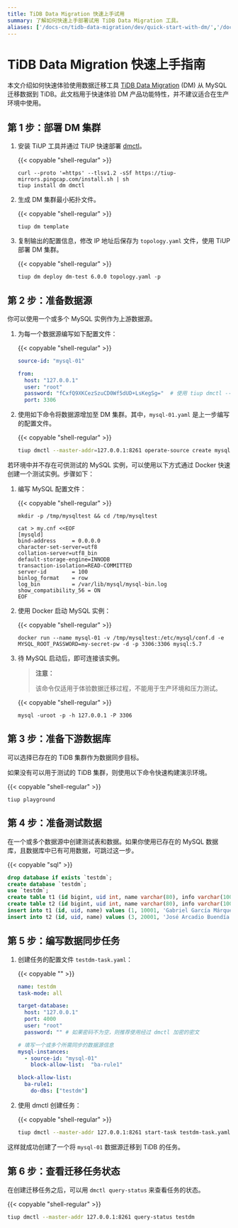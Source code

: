 ```yaml
---
title: TiDB Data Migration 快速上手试用
summary: 了解如何快速上手部署试用 TiDB Data Migration 工具。
aliases: ['/docs-cn/tidb-data-migration/dev/quick-start-with-dm/','/docs-cn/tidb-data-migration/dev/get-started/']
---
```


# TiDB Data Migration 快速上手指南

本文介绍如何快速体验使用数据迁移工具 [TiDB Data Migration](https://github.com/pingcap/dm) (DM) 从 MySQL 迁移数据到 TiDB。此文档用于快速体验 DM 产品功能特性，并不建议适合在生产环境中使用。

## 第 1 步：部署 DM 集群

1. 安装 TiUP 工具并通过 TiUP 快速部署 [dmctl](/dm/dmctl-introduction.md)。

    {{< copyable "shell-regular" >}}

    ```shell
    curl --proto '=https' --tlsv1.2 -sSf https://tiup-mirrors.pingcap.com/install.sh | sh
    tiup install dm dmctl
    ```

2. 生成 DM 集群最小拓扑文件。

    {{< copyable "shell-regular" >}}

    ```
    tiup dm template
    ```

3. 复制输出的配置信息，修改 IP 地址后保存为 `topology.yaml` 文件，使用 TiUP 部署 DM 集群。

    {{< copyable "shell-regular" >}}

    ```shell
    tiup dm deploy dm-test 6.0.0 topology.yaml -p
    ```

## 第 2 步：准备数据源

你可以使用一个或多个 MySQL 实例作为上游数据源。

1. 为每一个数据源编写如下配置文件：

    {{< copyable "shell-regular" >}}

    ```yaml
    source-id: "mysql-01"

    from:
      host: "127.0.0.1"
      user: "root"
      password: "fCxfQ9XKCezSzuCD0Wf5dUD+LsKegSg="  # 使用 tiup dmctl --encrypt "123456" 加密。
      port: 3306
    ```

2. 使用如下命令将数据源增加至 DM 集群。其中，`mysql-01.yaml` 是上一步编写的配置文件。

    {{< copyable "shell-regular" >}}

    ```bash
    tiup dmctl --master-addr=127.0.0.1:8261 operate-source create mysql-01.yaml # --master-addr 填写 master_servers 其中之一。
    ```

若环境中并不存在可供测试的 MySQL 实例，可以使用以下方式通过 Docker 快速创建一个测试实例。步骤如下：

1. 编写 MySQL 配置文件：

    {{< copyable "shell-regular" >}}

    ```shell
    mkdir -p /tmp/mysqltest && cd /tmp/mysqltest

    cat > my.cnf <<EOF
    [mysqld]
    bind-address     = 0.0.0.0
    character-set-server=utf8
    collation-server=utf8_bin
    default-storage-engine=INNODB
    transaction-isolation=READ-COMMITTED
    server-id        = 100
    binlog_format    = row
    log_bin          = /var/lib/mysql/mysql-bin.log
    show_compatibility_56 = ON
    EOF
    ```

2. 使用 Docker 启动 MySQL 实例：

    {{< copyable "shell-regular" >}}

    ```shell
    docker run --name mysql-01 -v /tmp/mysqltest:/etc/mysql/conf.d -e MYSQL_ROOT_PASSWORD=my-secret-pw -d -p 3306:3306 mysql:5.7
    ```

3. 待 MySQL 启动后，即可连接该实例。

    > **注意：**
    >
    > 该命令仅适用于体验数据迁移过程，不能用于生产环境和压力测试。

    {{< copyable "shell-regular" >}}

    ```shell
    mysql -uroot -p -h 127.0.0.1 -P 3306
    ```

## 第 3 步：准备下游数据库

可以选择已存在的 TiDB 集群作为数据同步目标。

如果没有可以用于测试的 TiDB 集群，则使用以下命令快速构建演示环境。

{{< copyable "shell-regular" >}}

```shell
tiup playground
```

## 第 4 步：准备测试数据

在一个或多个数据源中创建测试表和数据。如果你使用已存在的 MySQL 数据库，且数据库中已有可用数据，可跳过这一步。

{{< copyable "sql" >}}

```sql
drop database if exists `testdm`;
create database `testdm`;
use `testdm`;
create table t1 (id bigint, uid int, name varchar(80), info varchar(100), primary key (`id`), unique key(`uid`)) DEFAULT CHARSET=utf8mb4 COLLATE=utf8mb4_bin;
create table t2 (id bigint, uid int, name varchar(80), info varchar(100), primary key (`id`), unique key(`uid`)) DEFAULT CHARSET=utf8mb4 COLLATE=utf8mb4_bin;
insert into t1 (id, uid, name) values (1, 10001, 'Gabriel García Márquez'), (2, 10002, 'Cien años de soledad');
insert into t2 (id, uid, name) values (3, 20001, 'José Arcadio Buendía'), (4, 20002, 'Úrsula Iguarán'), (5, 20003, 'José Arcadio');
```

## 第 5 步：编写数据同步任务

1. 创建任务的配置文件 `testdm-task.yaml`：

    {{< copyable "" >}}

    ```yaml
    name: testdm
    task-mode: all

    target-database:
      host: "127.0.0.1"
      port: 4000
      user: "root"
      password: "" # 如果密码不为空，则推荐使用经过 dmctl 加密的密文

    # 填写一个或多个所需同步的数据源信息
    mysql-instances:
      - source-id: "mysql-01"
        block-allow-list:  "ba-rule1"

    block-allow-list:
      ba-rule1:
        do-dbs: ["testdm"]
    ```

2. 使用 dmctl 创建任务：

    {{< copyable "shell-regular" >}}

    ```bash
    tiup dmctl --master-addr 127.0.0.1:8261 start-task testdm-task.yaml
    ```

这样就成功创建了一个将 `mysql-01` 数据源迁移到 TiDB 的任务。

## 第 6 步：查看迁移任务状态

在创建迁移任务之后，可以用 `dmctl query-status` 来查看任务的状态。

{{< copyable "shell-regular" >}}

```bash
tiup dmctl --master-addr 127.0.0.1:8261 query-status testdm
```
